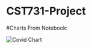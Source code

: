 # CST731-Project

#Charts From Notebook: 

![Covid Chart](https://user-images.githubusercontent.com/21264323/161865841-08438aa6-cf6d-45b9-9d1c-4fed43bc1cef.png)
